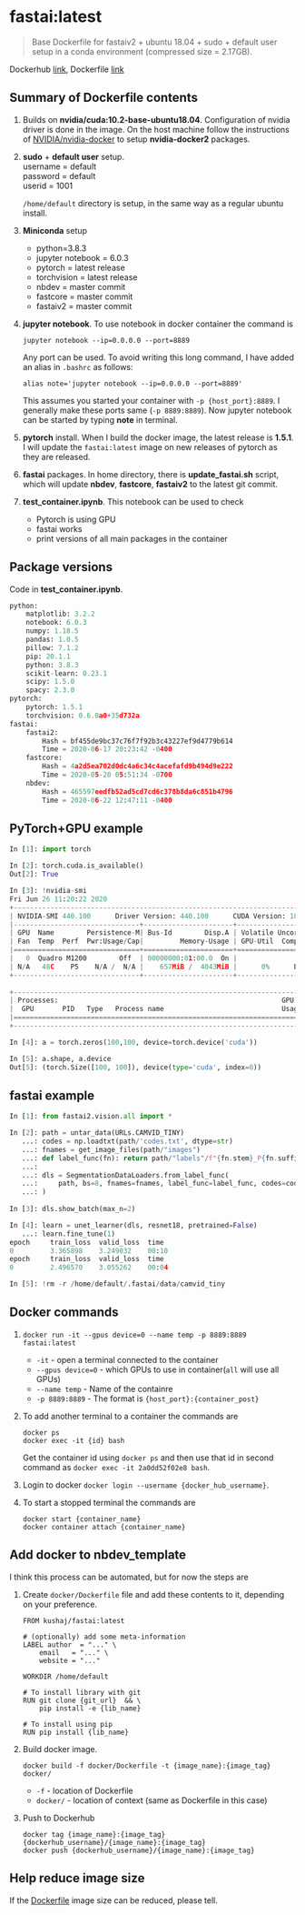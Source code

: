 # fastai:latest 
> Base Dockerfile for fastaiv2 + ubuntu 18.04 + sudo + default user setup in a conda environment (compressed size = 2.17GB).

Dockerhub [link](https://hub.docker.com/repository/docker/kushaj/fastai/general), Dockerfile [link](https://github.com/KushajveerSingh/Dockerfile/tree/master/fastai)

## Summary of Dockerfile contents
1. Builds on **nvidia/cuda:10.2-base-ubuntu18.04**. Configuration of nvidia driver is done in the image. On the host machine follow the instructions of [NVIDIA/nvidia-docker](https://github.com/NVIDIA/nvidia-docker) to setup **nvidia-docker2** packages.

2. **sudo** + **default user** setup.\
    username = default\
    password = default\
    userid  = 1001
   
   `/home/default` directory is setup, in the same way as a regular ubuntu install.

3. **Miniconda** setup
   * python=3.8.3
   * jupyter notebook = 6.0.3
   * pytorch = latest release
   * torchvision = latest release
   * nbdev = master commit
   * fastcore = master commit
   * fastaiv2 = master commit

4. **jupyter notebook**. To use notebook in docker container the command is 
    ```
    jupyter notebook --ip=0.0.0.0 --port=8889
    ```
    Any port can be used. To avoid writing this long command, I have added an alias in `.bashrc` as follows:
    ```
    alias note='jupyter notebook --ip=0.0.0.0 --port=8889'
    ```
    This assumes you started your container with `-p {host_port}:8889`. I generally make these ports same (`-p 8889:8889`). Now jupyter notebook can be started by typing **note** in terminal.

5. **pytorch** install. When I build the docker image, the latest release is **1.5.1**. I will update the `fastai:latest` image on new releases of pytorch as they are released.

6. **fastai** packages. In home directory, there is **update_fastai.sh** script, which will update **nbdev**, **fastcore**, **fastaiv2** to the latest git commit.

7. **test_container.ipynb**. This notebook can be used to check
   * Pytorch is using GPU
   * fastai works
   * print versions of all main packages in the container

## Package versions
Code in **test_container.ipynb**.

```python
python:
    matplotlib: 3.2.2
    notebook: 6.0.3
    numpy: 1.18.5
    pandas: 1.0.5
    pillow: 7.1.2
    pip: 20.1.1
    python: 3.8.3
    scikit-learn: 0.23.1
    scipy: 1.5.0
    spacy: 2.3.0
pytorch:
    pytorch: 1.5.1
    torchvision: 0.6.0a0+35d732a
fastai:
    fastai2:
        Hash = bf455de9bc37c76f7f92b3c43227ef9d4779b614
        Time = 2020-06-17 20:23:42 -0400
    fastcore:
        Hash = 4a2d5ea702d0dc4a6c34c4acefafd9b494d9e222
        Time = 2020-05-20 05:51:34 -0700
    nbdev:
        Hash = 465597eedfb52ad5cd7cd6c378b8da6c851b4796
        Time = 2020-06-22 12:47:11 -0400
```

## PyTorch+GPU example
```python
In [1]: import torch                                                                                                                                                         

In [2]: torch.cuda.is_available()                                                                                                                                            
Out[2]: True

In [3]: !nvidia-smi                                                                                                                                                          
Fri Jun 26 11:20:22 2020       
+-----------------------------------------------------------------------------+
| NVIDIA-SMI 440.100      Driver Version: 440.100      CUDA Version: 10.2     |
|-------------------------------+----------------------+----------------------+
| GPU  Name        Persistence-M| Bus-Id        Disp.A | Volatile Uncorr. ECC |
| Fan  Temp  Perf  Pwr:Usage/Cap|         Memory-Usage | GPU-Util  Compute M. |
|===============================+======================+======================|
|   0  Quadro M1200        Off  | 00000000:01:00.0  On |                  N/A |
| N/A   48C    P5    N/A /  N/A |    657MiB /  4043MiB |      0%      Default |
+-------------------------------+----------------------+----------------------+
                                                                               
+-----------------------------------------------------------------------------+
| Processes:                                                       GPU Memory |
|  GPU       PID   Type   Process name                             Usage      |
|=============================================================================|
+-----------------------------------------------------------------------------+

In [4]: a = torch.zeros(100,100, device=torch.device('cuda'))                                                                                                                

In [5]: a.shape, a.device                                                                                                                                                    
Out[5]: (torch.Size([100, 100]), device(type='cuda', index=0))

```

## fastai example
```python
In [1]: from fastai2.vision.all import *                                                                                                                                     

In [2]: path = untar_data(URLs.CAMVID_TINY) 
   ...: codes = np.loadtxt(path/'codes.txt', dtype=str) 
   ...: fnames = get_image_files(path/"images") 
   ...: def label_func(fn): return path/"labels"/f"{fn.stem}_P{fn.suffix}" 
   ...:  
   ...: dls = SegmentationDataLoaders.from_label_func( 
   ...:     path, bs=8, fnames=fnames, label_func=label_func, codes=codes 
   ...: )                                                                                                                                                                    
                                                                                                                                             
In [3]: dls.show_batch(max_n=2)                                                                                                                                              

In [4]: learn = unet_learner(dls, resnet18, pretrained=False) 
   ...: learn.fine_tune(1)                                                                                                                                                   
epoch     train_loss  valid_loss  time    
0         3.365898    3.249032    00:10                                                                                                              
epoch     train_loss  valid_loss  time    
0         2.496570    3.055262    00:04                                                                                                              

In [5]: !rm -r /home/default/.fastai/data/camvid_tiny 
```

## Docker commands
1. `docker run -it --gpus device=0 --name temp -p 8889:8889 fastai:latest`
   * `-it` - open a terminal connected to the container
   * `--gpus device=0` - which GPUs to use in container(`all` will use all GPUs)
   * `--name temp` - Name of the containre
   * `-p 8889:8889` - The format is `{host_port}:{container_post}`

2. To add another terminal to a container the commands are

    ```
    docker ps
    docker exec -it {id} bash
    ```

    Get the container id using `docker ps` and then use that id in second command as `docker exec -it 2a0dd52f02e8 bash`.

3. Login to docker `docker login --username {docker_hub_username}`.

4. To start a stopped terminal the commands are

    ```
    docker start {container_name}
    docker container attach {container_name}
    ```

## Add docker to nbdev_template
I think this process can be automated, but for now the steps are

1. Create `docker/Dockerfile` file and add these contents to it, depending on your preference.

    ```
    FROM kushaj/fastai:latest

    # (optionally) add some meta-information
    LABEL author  = "..." \
        email   = "..." \
        website = "..."

    WORKDIR /home/default

    # To install library with git
    RUN git clone {git_url}  && \
        pip install -e {lib_name}

    # To install using pip
    RUN pip install {lib_name}
    ```

2. Build docker image.

    ```
    docker build -f docker/Dockerfile -t {image_name}:{image_tag} docker/
    ```
    * `-f` - location of Dockerfile
    * `docker/` - location of context (same as Dockerfile in this case)

3. Push to Dockerhub

    ```
    docker tag {image_name}:{image_tag} {dockerhub_username}/{image_name}:{image_tag}
    docker push {dockerhub_username}/{image_name}:{image_tag}
    ```

## Help reduce image size
If the [Dockerfile](https://github.com/KushajveerSingh/Dockerfile/blob/master/fastai/Dockerfile) image size can be reduced, please tell.